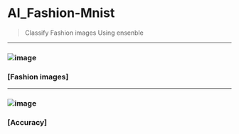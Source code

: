 # AI_Fashion-Mnist
> Classify Fashion images Using ensenble
---
### ![image](https://user-images.githubusercontent.com/70564585/209786454-c098fd41-0e0e-4394-ab28-a15117ef7ba9.png)
### [Fashion images]
---
### ![image](https://user-images.githubusercontent.com/70564585/209786494-e5ff149b-12bb-4e3d-96dc-d4e2f199ec12.png)
### [Accuracy]

